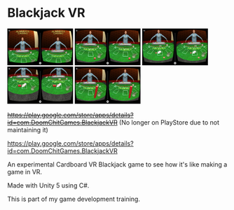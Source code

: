 # Blackjack VR

<img src="/Demo/1.png" width="150"> <img src="/Demo/2.png" width="150"> <img src="/Demo/3.png" width="150"> <img src="/Demo/4.png" width="150"> <img src="/Demo/5.png" width="150">

~~https://play.google.com/store/apps/details?id=com.DoomChitGames.BlackjackVR~~ (No longer on PlayStore due to not maintaining it)

https://play.google.com/store/apps/details?id=com.DoomChitGames.BlackjackVR

An experimental Cardboard VR Blackjack game to see how it's like making a game in VR.

Made with Unity 5 using C#.

This is part of my game development training.
